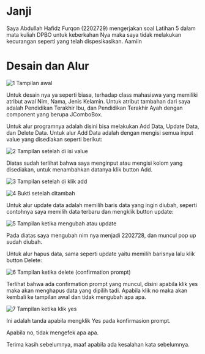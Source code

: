 # Janji
Saya Abdullah Hafidz Furqon (2202729) mengerjakan soal Latihan 5 dalam mata kuliah DPBO untuk keberkahan Nya maka saya tidak melakukan kecurangan seperti yang telah dispesikasikan. Aamiin

# Desain dan Alur

![1  Tampilan awal](https://github.com/hafidzf25/LP5DPBO2024C2/assets/117885795/a03fbcac-aee8-485c-bcd4-811e14fc399b)

Untuk desain nya ya seperti biasa, terhadap class mahasiswa yang memiliki atribut awal Nim, Nama, Jenis Kelamin.
Untuk atribut tambahan dari saya adalah Pendidikan Terakhir Ibu, dan Pendidikan Terakhir Ayah dengan component yang berupa JComboBox.

Untuk alur programnya adalah disini bisa melakukan Add Data, Update Data, dan Delete Data. Untuk alur Add Data adalah dengan mengisi semua input value yang disediakan seperti berikut:

![2  Tampilan setelah di isi value](https://github.com/hafidzf25/LP5DPBO2024C2/assets/117885795/bb07cd3f-1d0f-4fc4-978a-199010b9fe55)

Diatas sudah terlihat bahwa saya menginput atau mengisi kolom yang disediakan, untuk menambahkan datanya klik button Add.

![3  Tampilan setelah di klik add](https://github.com/hafidzf25/LP5DPBO2024C2/assets/117885795/29a86dbf-4e92-4c01-af35-e58b98ec7f8e)

![4  Bukti setelah ditambah](https://github.com/hafidzf25/LP5DPBO2024C2/assets/117885795/9a939427-7252-4fac-a079-78d8cc818934)

Untuk alur update data adalah memilih baris data yang ingin diubah, seperti contohnya saya memilih data terbaru dan mengklik button update:

![5  Tampilan ketika mengubah atau update](https://github.com/hafidzf25/LP5DPBO2024C2/assets/117885795/8e3890f8-c3bd-4225-9224-9c709d2c4fc2)

Pada diatas saya mengubah nim nya menjadi 2202728, dan muncul pop up sudah diubah.

Untuk alur hapus data, sama seperti update yaitu memilih barisnya lalu klik button Delete:

![6  Tampilan ketika delete (confirmation prompt)](https://github.com/hafidzf25/LP5DPBO2024C2/assets/117885795/a90a2cf3-bbe8-47ce-90ae-4bc775e5b021)

Terlihat bahwa ada confirmation prompt yang muncul, disini apabila klik yes maka akan menghapus data yang dipilih tadi. Apabila klik no maka akan kembali ke tampilan awal dan tidak mengubah apa apa.

![7  Tampilan ketika klik yes](https://github.com/hafidzf25/LP5DPBO2024C2/assets/117885795/f5116384-b73c-4a71-9f62-098bad2910f7)

Ini adalah tanda apabila mengklik Yes pada konfirmasion prompt.

Apabila no, tidak mengefek apa apa.

Terima kasih sebelumnya, maaf apabila ada kesalahan kata sebelumnya.
